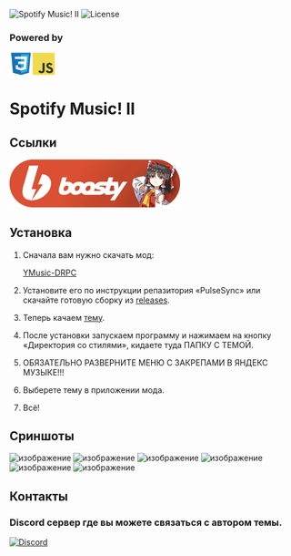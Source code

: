 ![Spotify Music! II](https://github.com/user-attachments/assets/97e71e36-0230-4980-800c-92a2f304f549)
![License](https://img.shields.io/github/license/Diramix/Spotify-Music.svg?style=for-the-badge)

### Powered by
<a href="https://developer.mozilla.org/en-US/docs/Web/CSS"><img src="https://raw.githubusercontent.com/devicons/devicon/master/icons/css3/css3-original.svg" height="40px" width="40px" /></a><a href="https://developer.mozilla.org/en-US/docs/Web/JavaScript"><img src="https://raw.githubusercontent.com/devicons/devicon/master/icons/javascript/javascript-original.svg" height="40px" width="40px" /></a>
    
# Spotify Music! II

## Ссылки
<a href="https://boosty.to/diramix">
    <img width="300" alt="ᓚᘏᗢ котик ждёт твоей монетки" src="https://github.com/Diramix/Spotify-Music/blob/SM-2/doc/boosty_button.png?raw=true">
</a>

## Установка
1. Сначала вам нужно скачать мод:
   
    [YMusic-DRPC](https://github.com/PulseSync-Official/YMusic-DRPC)
2. Установите его по инструкции репазитория «PulseSync» или скачайте готовую сборку из [releases](https://github.com/PulseSync-LLC/YMusic-DRPC/releases).
3. Теперь качаем [тему](https://github.com/Diramix/Spotify-Music/releases).
4. После установки запускаем программу и нажимаем на кнопку «Директория со стилями», кидаете туда ПАПКУ С ТЕМОЙ.
5. ОБЯЗАТЕЛЬНО РАЗВЕРНИТЕ МЕНЮ С ЗАКРЕПАМИ В ЯНДЕКС МУЗЫКЕ!!!
6. Выберете тему в приложении мода.
7. Всё!

## Сриншоты
![изображение](https://github.com/user-attachments/assets/5afe54d2-c997-4274-b851-7c82bd174513)
![изображение](https://github.com/user-attachments/assets/72bffd09-e179-434d-b28a-1ad16fdd3931)
![изображение](https://github.com/user-attachments/assets/06cb2ab2-b087-4e06-a8a8-c197b32bb5a3)
![изображение](https://github.com/user-attachments/assets/04346e58-2129-4682-bca0-0846410528df)
![изображение](https://github.com/user-attachments/assets/5f9f45f3-1f47-4300-8df1-b395138f5bc8)
![изображение](https://github.com/user-attachments/assets/767472fd-c1f3-41b5-8764-26f178cbd322)

## Контакты
### Discord сервер где вы можете связаться с автором темы.
[![Discord](https://img.shields.io/badge/Discord-%237289DA.svg?logo=discord&logoColor=white)](https://discord.gg/ky6bcdy7KA)
